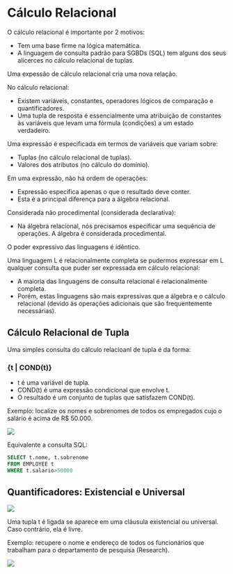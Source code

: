 # Cálculo Relacional

O cálculo relacional é importante por 2 motivos:
* Tem uma base firme na lógica matemática.
* A linguagem de consulta padrão para SGBDs (SQL) tem alguns dos seus alicerces no cálculo relacional de tuplas.

Uma expessão de cálculo relacional cria uma nova relação.

No cálculo relacional:
* Existem variáveis, constantes, operadores lógicos de comparação e quantificadores.
* Uma tupla de resposta é essencialmente uma atribuição de constantes às variáveis que levam uma fórmula (condições) a um estado verdadeiro.

Uma expressão é especificada em termos de variáveis que variam sobre:
* Tuplas (no cálculo relacional de tuplas).
* Valores dos atributos (no cálculo do domínio).

Em uma expressão, não há ordem de operações:
* Expressão especifica apenas o que o resultado deve conter.
* Esta é a principal diferença para a álgebra relacional.

Considerada não procedimental (considerada declarativa):
* Na álgebra relacional, nós precisamos especificar uma sequência de operações. A álgebra é considerada procedimental.

O poder expressivo das linguagens é idêntico.

Uma linguagem L é relacionalmente completa se pudermos expressar em L qualquer consulta que puder ser expressada em cálculo relacional:
* A maioria das linguagens de consulta relacional é relacionalmente completa.
* Porém, estas linguagens são mais expressivas que a álgebra e o cálculo relacional (devido às operações adicionais que são frequentemente necessárias).

## Cálculo Relacional de Tupla

Uma simples consulta do cálculo relacioanl de tupla é da forma:

### {t | COND(t)}

* t é uma variável de tupla.
* COND(t) é uma expressão condicional que envolve t.
* O resultado é um conjunto de tuplas que satisfazem COND(t).

Exemplo: localize os nomes e sobrenomes de todos os empregados cujo o salário é acima de R$ 50.000.

<img src="https://github.com/RonnyldoSilva/UFCG---Database-1/blob/master/Images/calculo_Relacional_exp.png">

Equivalente a consulta SQL:
```sql
SELECT t.nome, t.sobrenome
FROM EMPLOYEE t
WHERE t.salario>50000
```

## Quantificadores: Existencial e Universal
 
<img src="https://github.com/RonnyldoSilva/UFCG---Database-1/blob/master/Images/Existencial_e_universal.PNG">
 
Uma tupla t é ligada se aparece em uma cláusula existencial ou universal. Caso contrário, ela é livre.

Exemplo: recupere o nome e endereço de todos os funcionários que trabalham para o departamento de pesquisa (Research).

<img src="https://github.com/RonnyldoSilva/UFCG---Database-1/blob/master/Images/formula_com_quantificadores.PNG">
